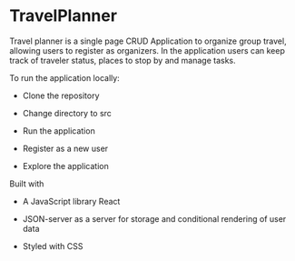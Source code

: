 # TravelPlanner

Travel planner is a single page CRUD Application to organize group travel, allowing users to register as organizers. In the application users can keep track of traveler status, places to stop by and manage tasks.

To run the application locally:

- Clone the repository

- Change directory to src

- Run the application

- Register as a new user

- Explore the application

Built with

- A JavaScript library React

- JSON-server as a server for storage and conditional rendering of user data

- Styled with CSS
